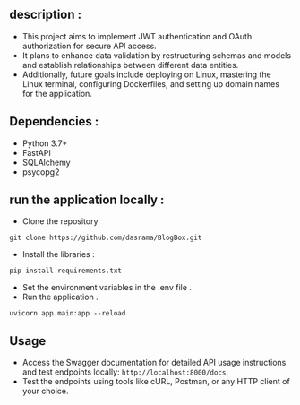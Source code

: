 ## description :
- This project aims to implement JWT authentication and OAuth authorization for secure API access. 
- It plans to enhance data validation by restructuring schemas and models and establish relationships between different data entities.
- Additionally, future goals include deploying on Linux, mastering the Linux terminal, configuring Dockerfiles, and setting up domain names for the application.


## Dependencies :

- Python 3.7+
- FastAPI
- SQLAlchemy
- psycopg2


## run the application locally :
- Clone the repository
```
git clone https://github.com/dasrama/BlogBox.git
```
- Install the libraries :
```
pip install requirements.txt
```
- Set the environment variables in the .env file .
- Run the application .
```
uvicorn app.main:app --reload
```

## Usage

- Access the Swagger documentation for detailed API usage instructions and test endpoints locally: `http://localhost:8000/docs`.
- Test the endpoints using tools like cURL, Postman, or any HTTP client of your choice.
 

